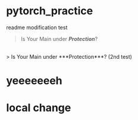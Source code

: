 # pytorch_practice

readme modification test<br>
> Is Your Main under ***Protection***?
<br>
> Is Your Main under ***Protection***? (2nd test)

# yeeeeeeeh

# local change